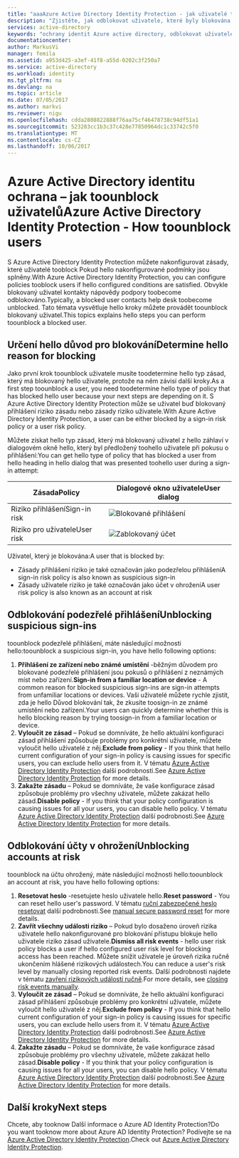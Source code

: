 ```yaml
---
title: "aaaAzure Active Directory Identity Protection - jak uživatelé toounblock | Microsoft Docs"
description: "Zjistěte, jak odblokovat uživatele, které byly blokována zásady služby Azure Active Directory Identity Protection."
services: active-directory
keywords: "ochrany identit Azure active directory, odblokovat uživatele"
documentationcenter: 
author: MarkusVi
manager: femila
ms.assetid: a953d425-a3ef-41f8-a55d-0202c3f250a7
ms.service: active-directory
ms.workload: identity
ms.tgt_pltfrm: na
ms.devlang: na
ms.topic: article
ms.date: 07/05/2017
ms.author: markvi
ms.reviewer: nigu
ms.openlocfilehash: cdda2808822888f76aa75cf46478738c94df51a1
ms.sourcegitcommit: 523283cc1b3c37c428e77850964dc1c33742c5f0
ms.translationtype: MT
ms.contentlocale: cs-CZ
ms.lasthandoff: 10/06/2017
---
```

# <a name="azure-active-directory-identity-protection---how-toounblock-users"></a><span data-ttu-id="cc3f9-104">Azure Active Directory identitu ochrana – jak toounblock uživatelů</span><span class="sxs-lookup"><span data-stu-id="cc3f9-104">Azure Active Directory Identity Protection - How toounblock users</span></span>
<span data-ttu-id="cc3f9-105">S Azure Active Directory Identity Protection můžete nakonfigurovat zásady, které uživatelé tooblock Pokud hello nakonfigurované podmínky jsou splněny.</span><span class="sxs-lookup"><span data-stu-id="cc3f9-105">With Azure Active Directory Identity Protection, you can configure policies tooblock users if hello configured conditions are satisfied.</span></span> <span data-ttu-id="cc3f9-106">Obvykle blokovaný uživatel kontakty nápovědy podpory toobecome odblokováno.</span><span class="sxs-lookup"><span data-stu-id="cc3f9-106">Typically, a blocked user contacts help desk toobecome unblocked.</span></span> <span data-ttu-id="cc3f9-107">Tato témata vysvětluje hello kroky můžete provádět toounblock blokovaný uživatel.</span><span class="sxs-lookup"><span data-stu-id="cc3f9-107">This topics explains hello steps you can perform toounblock a blocked user.</span></span>

## <a name="determine-hello-reason-for-blocking"></a><span data-ttu-id="cc3f9-108">Určení hello důvod pro blokování</span><span class="sxs-lookup"><span data-stu-id="cc3f9-108">Determine hello reason for blocking</span></span>
<span data-ttu-id="cc3f9-109">Jako první krok toounblock uživatele musíte toodetermine hello typ zásad, který má blokovaný hello uživatele, protože na něm závisí další kroky.</span><span class="sxs-lookup"><span data-stu-id="cc3f9-109">As a first step toounblock a user, you need toodetermine hello type of policy that has blocked hello user because your next steps are depending on it.</span></span>
<span data-ttu-id="cc3f9-110">S Azure Active Directory Identity Protection může se uživatel buď blokovaný přihlášení riziko zásadu nebo zásady riziko uživatele.</span><span class="sxs-lookup"><span data-stu-id="cc3f9-110">With Azure Active Directory Identity Protection, a user can be either blocked by a sign-in risk policy or a user risk policy.</span></span>

<span data-ttu-id="cc3f9-111">Můžete získat hello typ zásad, který má blokovaný uživatel z hello záhlaví v dialogovém okně hello, který byl předložený toohello uživatele při pokusu o přihlášení:</span><span class="sxs-lookup"><span data-stu-id="cc3f9-111">You can get hello type of policy that has blocked a user from hello heading in hello dialog that was presented toohello user during a sign-in attempt:</span></span>

| <span data-ttu-id="cc3f9-112">Zásada</span><span class="sxs-lookup"><span data-stu-id="cc3f9-112">Policy</span></span> | <span data-ttu-id="cc3f9-113">Dialogové okno uživatele</span><span class="sxs-lookup"><span data-stu-id="cc3f9-113">User dialog</span></span> |
| --- | --- |
| <span data-ttu-id="cc3f9-114">Riziko přihlášení</span><span class="sxs-lookup"><span data-stu-id="cc3f9-114">Sign-in risk</span></span> |![Blokované přihlášení](./media/active-directory-identityprotection-unblock-howto/02.png) |
| <span data-ttu-id="cc3f9-116">Riziko pro uživatele</span><span class="sxs-lookup"><span data-stu-id="cc3f9-116">User risk</span></span> |![Zablokovaný účet](./media/active-directory-identityprotection-unblock-howto/104.png) |

<span data-ttu-id="cc3f9-118">Uživatel, který je blokována:</span><span class="sxs-lookup"><span data-stu-id="cc3f9-118">A user that is blocked by:</span></span>

* <span data-ttu-id="cc3f9-119">Zásady přihlášení riziko je také označován jako podezřelou přihlášení</span><span class="sxs-lookup"><span data-stu-id="cc3f9-119">A sign-in risk policy is also known as suspicious sign-in</span></span>
* <span data-ttu-id="cc3f9-120">Zásady uživatele riziko je také označován jako účet v ohrožení</span><span class="sxs-lookup"><span data-stu-id="cc3f9-120">A user risk policy is also known as an account at risk</span></span>

## <a name="unblocking-suspicious-sign-ins"></a><span data-ttu-id="cc3f9-121">Odblokování podezřelé přihlášení</span><span class="sxs-lookup"><span data-stu-id="cc3f9-121">Unblocking suspicious sign-ins</span></span>
<span data-ttu-id="cc3f9-122">toounblock podezřelé přihlášení, máte následující možnosti hello:</span><span class="sxs-lookup"><span data-stu-id="cc3f9-122">toounblock a suspicious sign-in, you have hello following options:</span></span>

1. <span data-ttu-id="cc3f9-123">**Přihlášení ze zařízení nebo známé umístění** -běžným důvodem pro blokované podezřelé přihlášení jsou pokusů o přihlášení z neznámých míst nebo zařízení.</span><span class="sxs-lookup"><span data-stu-id="cc3f9-123">**Sign-in from a familiar location or device** - A common reason for blocked suspicious sign-ins are sign-in attempts from unfamiliar locations or devices.</span></span> <span data-ttu-id="cc3f9-124">Vaši uživatelé můžete rychle zjistit, zda je hello Důvod blokování tak, že zkusíte toosign-in ze známé umístění nebo zařízení.</span><span class="sxs-lookup"><span data-stu-id="cc3f9-124">Your users can quickly determine whether this is hello blocking reason by trying toosign-in from a familiar location or device.</span></span>
2. <span data-ttu-id="cc3f9-125">**Vyloučit ze zásad** – Pokud se domníváte, že hello aktuální konfiguraci zásad přihlášení způsobuje problémy pro konkrétní uživatele, můžete vyloučit hello uživatelé z něj.</span><span class="sxs-lookup"><span data-stu-id="cc3f9-125">**Exclude from policy** - If you think that hello current configuration of your sign-in policy is causing issues for specific users, you can exclude hello users from it.</span></span> <span data-ttu-id="cc3f9-126">V tématu [Azure Active Directory Identity Protection](active-directory-identityprotection.md) další podrobnosti.</span><span class="sxs-lookup"><span data-stu-id="cc3f9-126">See [Azure Active Directory Identity Protection](active-directory-identityprotection.md) for more details.</span></span>
3. <span data-ttu-id="cc3f9-127">**Zakažte zásadu** – Pokud se domníváte, že vaše konfigurace zásad způsobuje problémy pro všechny uživatele, můžete zakázat hello zásad.</span><span class="sxs-lookup"><span data-stu-id="cc3f9-127">**Disable policy** - If you think that your policy configuration is causing issues for all your users, you can disable hello policy.</span></span> <span data-ttu-id="cc3f9-128">V tématu [Azure Active Directory Identity Protection](active-directory-identityprotection.md) další podrobnosti.</span><span class="sxs-lookup"><span data-stu-id="cc3f9-128">See [Azure Active Directory Identity Protection](active-directory-identityprotection.md) for more details.</span></span>

## <a name="unblocking-accounts-at-risk"></a><span data-ttu-id="cc3f9-129">Odblokování účty v ohrožení</span><span class="sxs-lookup"><span data-stu-id="cc3f9-129">Unblocking accounts at risk</span></span>
<span data-ttu-id="cc3f9-130">toounblock na účtu ohrožený, máte následující možnosti hello:</span><span class="sxs-lookup"><span data-stu-id="cc3f9-130">toounblock an account at risk, you have hello following options:</span></span>

1. <span data-ttu-id="cc3f9-131">**Resetovat heslo** -resetujete heslo uživatele hello.</span><span class="sxs-lookup"><span data-stu-id="cc3f9-131">**Reset password** - You can reset hello user's password.</span></span> <span data-ttu-id="cc3f9-132">V tématu [ruční zabezpečené heslo resetovat](active-directory-identityprotection.md#manual-secure-password-reset) další podrobnosti.</span><span class="sxs-lookup"><span data-stu-id="cc3f9-132">See [manual secure password reset](active-directory-identityprotection.md#manual-secure-password-reset) for more details.</span></span>
2. <span data-ttu-id="cc3f9-133">**Zavřít všechny události riziko** – Pokud bylo dosaženo úroveň rizika uživatele hello nakonfigurované pro blokování přístupu blokuje hello uživatele riziko zásad uživatele.</span><span class="sxs-lookup"><span data-stu-id="cc3f9-133">**Dismiss all risk events** - hello user risk policy blocks a user if hello configured user risk level for blocking access has been reached.</span></span> <span data-ttu-id="cc3f9-134">Můžete snížit uživatele je úroveň rizika ručně ukončením hlášené rizikových událostech.</span><span class="sxs-lookup"><span data-stu-id="cc3f9-134">You can reduce a user's risk level by manually closing reported risk events.</span></span> <span data-ttu-id="cc3f9-135">Další podrobnosti najdete v tématu [zavření rizikových událostí ručně](active-directory-identityprotection.md#closing-risk-events-manually).</span><span class="sxs-lookup"><span data-stu-id="cc3f9-135">For more details, see [closing risk events manually](active-directory-identityprotection.md#closing-risk-events-manually).</span></span>
3. <span data-ttu-id="cc3f9-136">**Vyloučit ze zásad** – Pokud se domníváte, že hello aktuální konfiguraci zásad přihlášení způsobuje problémy pro konkrétní uživatele, můžete vyloučit hello uživatelé z něj.</span><span class="sxs-lookup"><span data-stu-id="cc3f9-136">**Exclude from policy** - If you think that hello current configuration of your sign-in policy is causing issues for specific users, you can exclude hello users from it.</span></span> <span data-ttu-id="cc3f9-137">V tématu [Azure Active Directory Identity Protection](active-directory-identityprotection.md) další podrobnosti.</span><span class="sxs-lookup"><span data-stu-id="cc3f9-137">See [Azure Active Directory Identity Protection](active-directory-identityprotection.md) for more details.</span></span>
4. <span data-ttu-id="cc3f9-138">**Zakažte zásadu** – Pokud se domníváte, že vaše konfigurace zásad způsobuje problémy pro všechny uživatele, můžete zakázat hello zásad.</span><span class="sxs-lookup"><span data-stu-id="cc3f9-138">**Disable policy** - If you think that your policy configuration is causing issues for all your users, you can disable hello policy.</span></span> <span data-ttu-id="cc3f9-139">V tématu [Azure Active Directory Identity Protection](active-directory-identityprotection.md) další podrobnosti.</span><span class="sxs-lookup"><span data-stu-id="cc3f9-139">See [Azure Active Directory Identity Protection](active-directory-identityprotection.md) for more details.</span></span>

## <a name="next-steps"></a><span data-ttu-id="cc3f9-140">Další kroky</span><span class="sxs-lookup"><span data-stu-id="cc3f9-140">Next steps</span></span>
 <span data-ttu-id="cc3f9-141">Chcete, aby tooknow Další informace o Azure AD Identity Protection?</span><span class="sxs-lookup"><span data-stu-id="cc3f9-141">Do you want tooknow more about Azure AD Identity Protection?</span></span> <span data-ttu-id="cc3f9-142">Podívejte se na [Azure Active Directory Identity Protection](active-directory-identityprotection.md).</span><span class="sxs-lookup"><span data-stu-id="cc3f9-142">Check out [Azure Active Directory Identity Protection](active-directory-identityprotection.md).</span></span>
